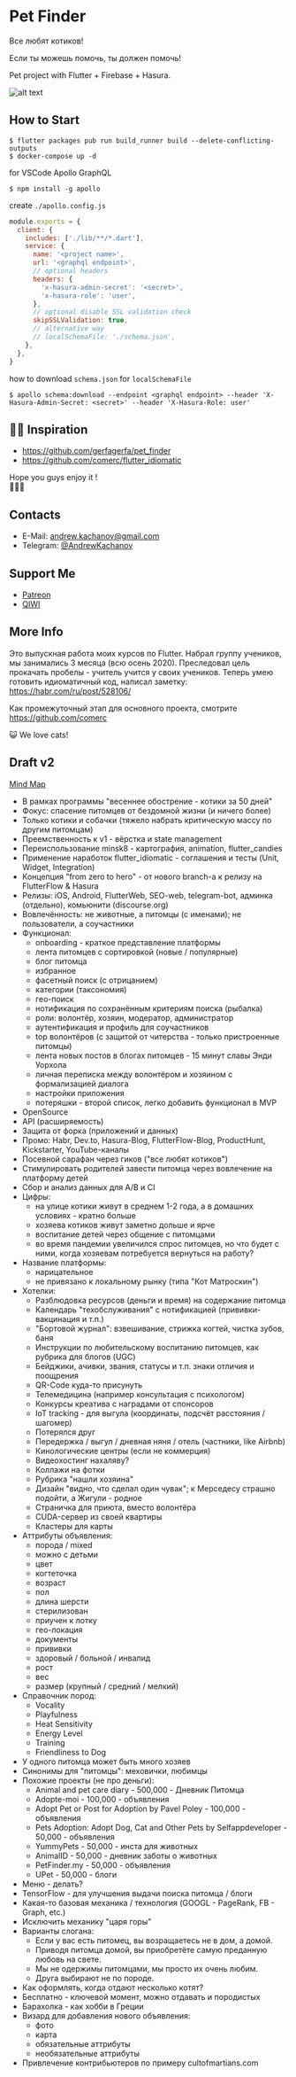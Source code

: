 # Pet Finder

Все любят котиков!

Если ты можешь помочь, ты должен помочь!

Pet project with Flutter + Firebase + Hasura.

![alt text](https://i.imgur.com/rIqziCQ.png)

## How to Start

```
$ flutter packages pub run build_runner build --delete-conflicting-outputs
$ docker-compose up -d
```

for VSCode Apollo GraphQL

```
$ npm install -g apollo
```

create `./apollo.config.js`

```js
module.exports = {
  client: {
    includes: ['./lib/**/*.dart'],
    service: {
      name: '<project name>',
      url: '<graphql endpoint>',
      // optional headers
      headers: {
        'x-hasura-admin-secret': '<secret>',
        'x-hasura-role': 'user',
      },
      // optional disable SSL validation check
      skipSSLValidation: true,
      // alternative way
      // localSchemaFile: './schema.json',
    },
  },
}
```

how to download `schema.json` for `localSchemaFile`

```
$ apollo schema:download --endpoint <graphql endpoint> --header 'X-Hasura-Admin-Secret: <secret>' --header 'X-Hasura-Role: user'
```

## 👨‍🎨 Inspiration

- https://github.com/gerfagerfa/pet_finder
- https://github.com/comerc/flutter_idiomatic

Hope you guys enjoy it !  
:wave::wave::wave:

## Contacts

- E-Mail: [andrew.kachanov@gmail.com](mailto:andrew.kachanov@gmail.com)
- Telegram: [@AndrewKachanov](https://t.me/AndrewKachanov)

## Support Me

- [Patreon](https://www.patreon.com/comerc)
- [QIWI](https://donate.qiwi.com/payin/comerc)

## More Info

Это выпускная работа моих курсов по Flutter. Набрал группу учеников, мы занимались 3 месяца (всю осень 2020). Преследовал цель прокачать пробелы - учитель учится у своих учеников. Теперь умею готовить идиоматичный код, написал заметку: https://habr.com/ru/post/528106/

Как промежуточный этап для основного проекта, смотрите https://github.com/comerc

😺 We love cats!

## Draft v2

[Mind Map](https://miro.com/app/board/uXjVONvbOHQ=/)

- В рамках программы "весеннее обострение - котики за 50 дней"
- Фокус: спасение питомцев от бездомной жизни (и ничего более)
- Только котики и собачки (тяжело набрать критическую массу по другим питомцам)
- Преемственность к v1 - вёрстка и state management
- Переиспользование minsk8 - картография, animation, flutter_candies
- Применение наработок flutter_idiomatic - соглашения и тесты (Unit, Widget, Integration)
- Концепция "from zero to hero" - от нового branch-а к релизу на FlutterFlow & Hasura
- Релизы: iOS, Android, FlutterWeb, SEO-web, telegram-bot, админка (отдельно), комьюнити (discourse.org)
- Вовлечённость: не животные, а питомцы (с именами); не пользователи, а соучастники
- Функционал:
  - onboarding - краткое представление платформы
  - лента питомцев с сортировкой (новые / популярные)
  - блог питомца
  - избранное
  - фасетный поиск (с отрицанием)
  - категории (таксономия)
  - гео-поиск
  - нотификация по сохранённым критериям поиска (рыбалка)
  - роли: волонтёр, хозяин, модератор, администратор
  - аутентификация и профиль для соучастников
  - top волонтёров (с защитой от читерства - только пристроенные питомцы)
  - лента новых постов в блогах питомцев - 15 минут славы Энди Уорхола
  - личная переписка между волонтёром и хозяином с формализацией диалога
  - настройки приложения
  - потеряшки - второй список, легко добавить функционал в MVP
- OpenSource
- API (расширяемость)
- Защита от форка (приложений и данных)
- Промо: Habr, Dev.to, Hasura-Blog, FlutterFlow-Blog, ProductHunt, Kickstarter, YouTube-каналы
- Посевной сарафан через гиков ("все любят котиков")
- Стимулировать родителей завести питомца через вовлечение на платформу детей
- Сбор и анализ данных для A/B и CI
- Цифры:
  - на улице котики живут в среднем 1-2 года, а в домашних условиях - кратно больше
  - хозяева котиков живут заметно дольше и ярче
  - воспитание детей через общение с питомцами
  - во время пандемии увеличился спрос питомцев, но что будет с ними, когда хозяевам потребуется вернуться на работу?
- Название платформы:
  - нарицательное
  - не привязано к локальному рынку (типа "Кот Матроскин")
- Хотелки:
  - Разблюдовка ресурсов (деньги и время) на содержание питомца
  - Календарь "техобслуживания" с нотификацией (прививки-вакцинация и т.п.)
  - "Бортовой журнал": взвешивание, стрижка когтей, чистка зубов, баня
  - Инструкции по любительскому воспитанию питомцев, как рубрика для блогов (UGC)
  - Бейджики, ачивки, звания, статусы и т.п. знаки отличия и поощрения
  - QR-Code куда-то присунуть
  - Телемедицина (например консультация с психологом)
  - Конкурсы креатива с наградами от спонсоров
  - IoT tracking - для выгула (координаты, подсчёт расстояния / шагомер)
  - Потерялся друг
  - Передержка / выгул / дневная няня / отель (частники, like Airbnb)
  - Кинологические центры (если не коммерция)
  - Видеохостинг нахаляву?
  - Коллажи на фотки
  - Рубрика "нашли хозяина"
  - Дизайн "видно, что сделал один чувак"; к Мерседесу страшно подойти, а Жигули - родное
  - Страничка для приюта, вместо волонтёра
  - CUDA-сервер из своей квартиры
  - Кластеры для карты
- Аттрибуты объявления:
  - порода / mixed
  - можно с детьми
  - цвет
  - когтеточка
  - возраст
  - пол
  - длина шерсти
  - стерилизован
  - приучен к лотку
  - гео-локация
  - документы
  - прививки
  - здоровый / больной / инвалид
  - рост
  - вес
  - размер (крупный / средний / мелкий)
- Справочник пород:
  - Vocality
  - Playfulness
  - Heat Sensitivity
  - Energy Level
  - Training
  - Friendliness to Dog
- У одного питомца может быть много хозяев
- Синонимы для "питомцы": меховички, любимцы
- Похожие проекты (не про деньги):
  - Animal and pet care diary - 500,000 - Дневник Питомца
  - Adopte-moi - 100,000 - объявления
  - Adopt Pet or Post for Adoption by Pavel Poley - 100,000 - объявления
  - Pets Adoption: Adopt Dog, Cat and Other Pets by Selfappdeveloper - 50,000 - объявления
  - YummyPets - 50,000 - инста для животных
  - AnimalID - 50,000 - дневник заботы о животных
  - PetFinder.my - 50,000 - объявления
  - UPet - 50,000 - блоги
- Меню - делать?
- TensorFlow - для улучшения выдачи поиска питомца / блоги
- Какая-то базовая механика / технология (GOOGL - PageRank, FB - Graph, etc.)
- Исключить механику "царя горы”
- Варианты слогана:
  - Если у вас есть питомец, вы возращаетесь не в дом, а домой.
  - Приводя питомца домой, вы приобретёте самую преданную любовь на свете.
  - Мы не одержимы питомцами, мы просто их очень любим.
  - Друга выбирают не по породе.
- Как оформлять, когда отдают несколько котят?
- Бесплатно - ключевой момент, можно отдавать и породистых
- Барахолка - как хобби в Греции
- Визард для добавления нового объявления:
  - фото
  - карта
  - обязательные аттрибуты
  - необязательные аттрибуты
- Привлечение контрибьютеров по примеру cultofmartians.com
